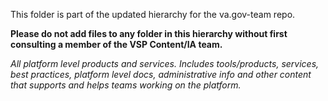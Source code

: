 This folder is part of the updated hierarchy for the va.gov-team repo. 

**Please do not add files to any folder in this hierarchy without first consulting a member of the VSP Content/IA team.**

_All platform level products and services. Includes tools/products, services, best practices, platform level docs, administrative info and other content that supports and helps teams working on the platform._
